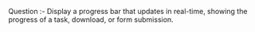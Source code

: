 Question :- Display a progress bar that updates in real-time, showing the progress of a task, download, or form submission.